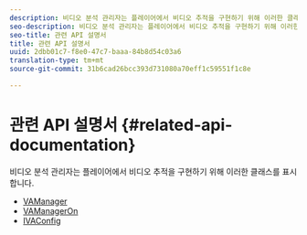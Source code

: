 ```yaml
---
description: 비디오 분석 관리자는 플레이어에서 비디오 추적을 구현하기 위해 이러한 클래스를 표시합니다.
seo-description: 비디오 분석 관리자는 플레이어에서 비디오 추적을 구현하기 위해 이러한 클래스를 표시합니다.
seo-title: 관련 API 설명서
title: 관련 API 설명서
uuid: 2dbb01c7-f8e0-47c7-baaa-84b8d54c03a6
translation-type: tm+mt
source-git-commit: 31b6cad26bcc393d731080a70eff1c59551f1c8e

---
```



# 관련 API 설명서 {#related-api-documentation}

비디오 분석 관리자는 플레이어에서 비디오 추적을 구현하기 위해 이러한 클래스를 표시합니다.

* [VAManager](https://help.adobe.com/en_US/primetime/api/reference_implementation/android/javadoc/com/adobe/primetime/reference/manager/VAManager.html)
* [VAManagerOn](https://help.adobe.com/en_US/primetime/api/reference_implementation/android/javadoc/com/adobe/primetime/reference/manager/VAManagerOn.html)
* [IVAConfig](https://help.adobe.com/en_US/primetime/api/reference_implementation/android/javadoc/com/adobe/primetime/reference/config/IVAConfig.html)